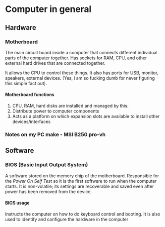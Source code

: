 # Computer in general

## Hardware
### Motherboard
The main circuit board inside a computer that connects different individual parts of the computer together. Has sockets for RAM, CPU, and other external hard drives that are connected together. 

It allows the CPU to control these things. It also has ports for USB, monitor, speakers, external devices. (Yes, i am so fucking dumb for never figuring this simple fact out).

#### Motherboard functions
1. CPU, RAM, hard disks are installed and managed by this.
2. Distribute power to computer components
3. Acts as a platform on which expansion slots are available to install other devices/interfaces


### Notes on my PC make - MSI B250 pro-vh


## Software
### BIOS (Basic Input Output System)
A software stored on the memory chip of the motherboard. Responsible for the _Power On Self Test_ so it is the first software to run when the computer starts.
It is non-volatile; its settings are recoverable and saved even after power has been removed from the device.

#### BIOS usage
Instructs the computer on how to do keyboard control and booting. It is also used to identify and configure the hardware in the computer



